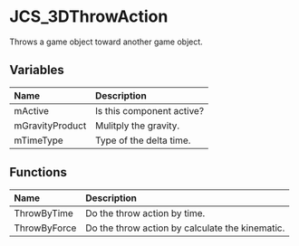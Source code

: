 # JCS_3DThrowAction

Throws a game object toward another game object.

## Variables

| Name            | Description               |
|:----------------|:--------------------------|
| mActive         | Is this component active? |
| mGravityProduct | Mulitply the gravity.     |
| mTimeType       | Type of the delta time.   |

## Functions

| Name         | Description                                     |
|:-------------|:------------------------------------------------|
| ThrowByTime  | Do the throw action by time.                    |
| ThrowByForce | Do the throw action by calculate the kinematic. |
